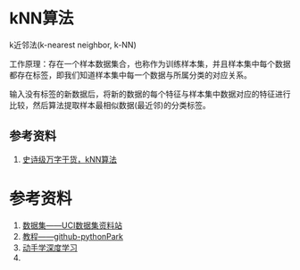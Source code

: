 # kNN算法

k近邻法(k-nearest neighbor, k-NN)

工作原理：存在一个样本数据集合，也称作为训练样本集，并且样本集中每个数据都存在标签，即我们知道样本集中每一个数据与所属分类的对应关系。

输入没有标签的新数据后，将新的数据的每个特征与样本集中数据对应的特征进行比较，然后算法提取样本最相似数据(最近邻)的分类标签。



## 参考资料

1.  [史诗级万字干货，kNN算法](https://mp.weixin.qq.com/s/ymbwdQL_aSHVjgOZ9RG63Q)



# 参考资料

1.  [数据集——UCI数据集资料站](https://archive.ics.uci.edu/ml/index.php) 
2.  [教程——github-pythonPark](https://github.com/Jack-Cherish/PythonPark) 
2.   [动手学深度学习](http://zh.gluon.ai/) 
4.  